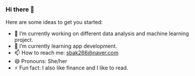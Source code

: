 ### Hi there 👋

Here are some ideas to get you started:

- 🔭 I’m currently working on different data analysis and machine learning project.
- 🌱 I’m currently learning app development. 
- 📫 How to reach me: sbak266@naver.com
- 😄 Pronouns: She/her
- ⚡ Fun fact: I also like finance and I like to read.
